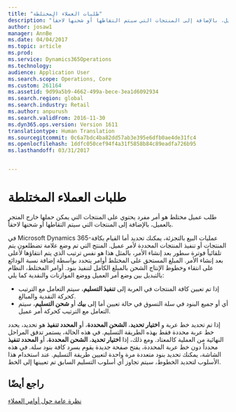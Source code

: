 ```yaml
---
title: "طلبات العملاء المختلطة"
description: "طلب عميل مختلط هو أمر مفرد يحتوي على المنتجات التي يمكن حملها خارج المتجر بالعميل، بالإضافة إلى المنتجات التي سيتم التقاطها أو شحنها لاحقاً."
author: josaw1
manager: AnnBe
ms.date: 04/04/2017
ms.topic: article
ms.prod: 
ms.service: Dynamics365Operations
ms.technology: 
audience: Application User
ms.search.scope: Operations, Core
ms.custom: 261164
ms.assetid: 9d99a5b9-4662-499a-bece-3ea1d6092934
ms.search.region: global
ms.search.industry: Retail
ms.author: anpurush
ms.search.validFrom: 2016-11-30
ms.dyn365.ops.version: Version 1611
translationtype: Human Translation
ms.sourcegitcommit: 0c6a7bdc4ba82dd57ab3e395e6dfb0ae4de31fc4
ms.openlocfilehash: 1ddfc050cef94f4a31f5858b84c89eadfa726b95
ms.lasthandoff: 03/31/2017


---
```


# <a name="hybrid-customer-orders"></a>طلبات العملاء المختلطة

طلب عميل مختلط هو أمر مفرد يحتوي على المنتجات التي يمكن حملها خارج المتجر بالعميل، بالإضافة إلى المنتجات التي سيتم التقاطها أو شحنها لاحقاً.

في Microsoft Dynamics 365-عمليات البيع بالتجزئة، يمكنك تحديد أما القيام بكافة المنتجات أو تنفيذ المنتجات المحددة لأمر عميل. المنتج التي تم وضع علامة تضطلعون يتم تلقائياً فوترة سطور بعد إنشاء الأمر، بالمثل هذا هو نفس ترتيب الذي يتم انتقاؤها لأعلى بعد إنشاء الأمر. المبلغ المستحق على المختلط أوامر يتحدد بواسطة إضافة نسبة الودائع على انتقاء وخطوط الإنتاج الشحن بالمبلغ الكامل لتنفيذ بنود. أوامر المختلط، النظام بالتبديل بين وضع أمر العميل ووضع الموازنات والنقدية كما يلي:

-   إذا تم تعيين كافة المنتجات في العربة إلى **تنفيذ التسليم**، سيتم التعامل مع الترتيب كحركة النقدية والمبالغ.
-   أي أو جميع البنود في سلة التسوق في حالة تعيين أما إلى **بيك** أو **شحن التسليم**، سيتم التعامل مع الترتيب كحركة أمر عميل.

إذا تم تحديد خط عربة و **اختيار تحديد**، **الشحن المحددة**، أو **المحدد تنفيذ** هو تحديد، يحدد خط عربة محددة فقط بهذه الطريقة التسليم. في هذه الحالة، يستمر تدفق المراحل النهائية من العملية كالمعتاد. ومع ذلك، إذا **اختيار تحديد**، **الشحن المحددة**، أو **المحدد تنفيذ** محدداً دون خط عربة المحددة، يفتح صفحة جديدة يقوم بسرد كافة بنود سلة. في هذه الشاشة، يمكنك تحديد بنود متعددة مرة واحدة لتعيين طريقة التسليم. عند استخدام هذا الأسلوب لتحديد الخطوط، سيتم تجاوز أي أسلوب التسليم السابق تم تعيينها إلى الخط.

<a name="see-also"></a>راجع أيضًا
--------

[نظرة عامة حول أوامر العملاء](customer-orders-overview.md)


